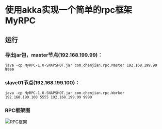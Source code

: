 # 使用akka实现一个简单的rpc框架MyRPC
## 运行
### 导出jar包，master节点(192.168.199.99)：
```
java -cp MyRPC-1.0-SNAPSHOT.jar com.chenjian.rpc.Master 192.168.199.99 9999
```
### slave01节点(192.168.199.100)：

```
java -cp MyRPC-1.0-SNAPSHOT.jar com.chenjian.rpc.Worker 192.168.199.100 5555 192.168.199.99 9999
```
### RPC框架图
![RPC框架](https://i.imgur.com/AQC9zKA.png)
